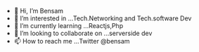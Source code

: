 - 👋 Hi, I’m Bensam 
- 👀 I’m interested in ...Tech.Networking and Tech.software Dev
- 🌱 I’m currently learning ...Reactjs,Php
- 💞️ I’m looking to collaborate on ...serverside dev
- 📫 How to reach me ...Twitter @bensam

<!---
Bensam043/Bensam043 is a ✨ special ✨ repository because its `README.md` (this file) appears on your GitHub profile.
You can click the Preview link to take a look at your changes.
--->
